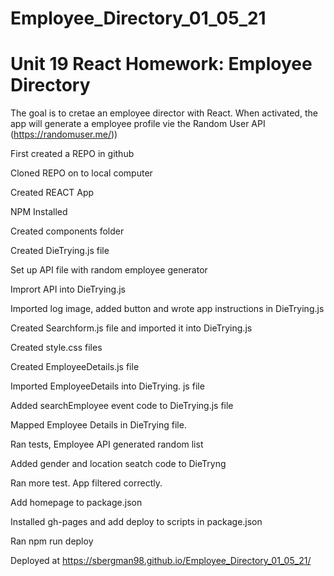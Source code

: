 # Employee_Directory_01_05_21

# Unit 19 React Homework: Employee Directory

The goal is to cretae an employee director with React. When activated, the app will generate a employee profile vie the Random User API (https://randomuser.me/))

First created a REPO in github

Cloned REPO on to local computer

Created REACT App

NPM Installed 

Created components folder

Created DieTrying.js file

Set up API file with random employee generator

Imprort API into DieTrying.js

Imported log image, added button and wrote app instructions in DieTrying.js

Created Searchform.js file and imported it into DieTrying.js

Created style.css files

Created EmployeeDetails.js file

Imported EmployeeDetails into DieTrying. js file

Added searchEmployee event code to DieTrying.js file

Mapped Employee Details in DieTrying file.

Ran tests, Employee API generated random list

Added gender and location seatch code to DieTryng

Ran more test. App filtered correctly.

Add homepage to package.json

Installed gh-pages and add deploy to scripts in package.json

Ran npm run deploy

Deployed at https://sbergman98.github.io/Employee_Directory_01_05_21/

